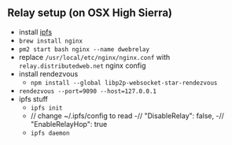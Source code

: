 ## Relay setup (on OSX High Sierra)

- install [ipfs](https://ipfs.io/docs/install/)
- `brew install nginx`
- `pm2 start bash nginx --name dwebrelay`
- replace `/usr/local/etc/nginx/nginx.conf` with `relay.distributedweb.net` nginx config
- install rendezvous
  - `npm install --global libp2p-websocket-star-rendezvous`
- `rendezvous --port=9090 --host=127.0.0.1`
- ipfs stuff
  - `ipfs init`
  - // change ~/.ipfs/config to read
  -//    "DisableRelay": false,
  -//    "EnableRelayHop": true
  - `ipfs daemon`
